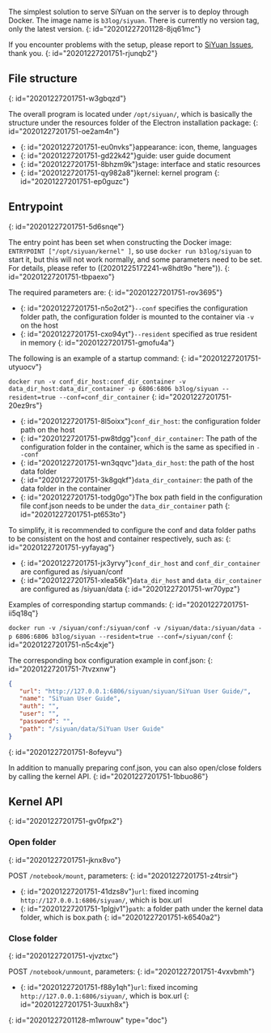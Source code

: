 The simplest solution to serve SiYuan on the server is to deploy through Docker. The image name is `b3log/siyuan`. There is currently no version tag, only the latest version.
{: id="20201227201128-8jq61mc"}

If you encounter problems with the setup, please report to [SiYuan Issues](https://github.com/siyuan-note/siyuan/issues), thank you.
{: id="20201227201751-rjunqb2"}

## File structure
{: id="20201227201751-w3gbqzd"}

The overall program is located under `/opt/siyuan/`, which is basically the structure under the resources folder of the Electron installation package:
{: id="20201227201751-oe2am4n"}

* {: id="20201227201751-eu0nvks"}appearance: icon, theme, languages
* {: id="20201227201751-gd22k42"}guide: user guide document
* {: id="20201227201751-8bhzm9k"}stage: interface and static resources
* {: id="20201227201751-qy982a8"}kernel: kernel program
{: id="20201227201751-ep0guzc"}

## Entrypoint
{: id="20201227201751-5d6snqe"}

The entry point has been set when constructing the Docker image: `ENTRYPOINT ["/opt/siyuan/kernel" ]`, so use `docker run b3log/siyuan` to start it, but this will not work normally, and some parameters need to be set. For details, please refer to ((20201225172241-w8hdt9o "here")).
{: id="20201227201751-tbpaexo"}

The required parameters are:
{: id="20201227201751-rov3695"}

* {: id="20201227201751-n5o2ot2"}`--conf` specifies the configuration folder path, the configuration folder is mounted to the container via `-v` on the host
* {: id="20201227201751-cxo94yt"}`--resident` specified as true resident in memory
{: id="20201227201751-gmofu4a"}

The following is an example of a startup command:
{: id="20201227201751-utyuocv"}

`docker run -v conf_dir_host:conf_dir_container -v data_dir_host:data_dir_container -p 6806:6806 b3log/siyuan --resident=true --conf=conf_dir_container`
{: id="20201227201751-20ez9rs"}

* {: id="20201227201751-8l5oixx"}`conf_dir_host`: the configuration folder path on the host
* {: id="20201227201751-pw8tdgg"}`conf_dir_container`: The path of the configuration folder in the container, which is the same as specified in `--conf`
* {: id="20201227201751-wn3qqvc"}`data_dir_host`: the path of the host data folder
* {: id="20201227201751-3k8gqkf"}`data_dir_container`: the path of the data folder in the container
* {: id="20201227201751-todg0go"}The box path field in the configuration file conf.json needs to be under the `data_dir_container` path
{: id="20201227201751-pt653to"}

To simplify, it is recommended to configure the conf and data folder paths to be consistent on the host and container respectively, such as:
{: id="20201227201751-yyfayag"}

* {: id="20201227201751-jx3yrvy"}`conf_dir_host` and `conf_dir_container` are configured as /siyuan/conf
* {: id="20201227201751-xlea56k"}`data_dir_host` and `data_dir_container` are configured as /siyuan/data
{: id="20201227201751-wr70ypz"}

Examples of corresponding startup commands:
{: id="20201227201751-ii5q18q"}

`docker run -v /siyuan/conf:/siyuan/conf -v /siyuan/data:/siyuan/data -p 6806:6806 b3log/siyuan --resident=true --conf=/siyuan/conf`
{: id="20201227201751-n5c4xje"}

The corresponding box configuration example in conf.json:
{: id="20201227201751-7tvzxnw"}

```json
{
   "url": "http://127.0.0.1:6806/siyuan/siyuan/SiYuan User Guide/",
   "name": "SiYuan User Guide",
   "auth": "",
   "user": "",
   "password": "",
   "path": "/siyuan/data/SiYuan User Guide"
}
```
{: id="20201227201751-8ofeyvu"}

In addition to manually preparing conf.json, you can also open/close folders by calling the kernel API.
{: id="20201227201751-1bbuo86"}

## Kernel API
{: id="20201227201751-gv0fpx2"}

### Open folder
{: id="20201227201751-jknx8vo"}

POST `/notebook/mount`, parameters:
{: id="20201227201751-z4trsir"}

* {: id="20201227201751-41dzs8v"}`url`: fixed incoming `http://127.0.0.1:6806/siyuan/`, which is box.url
* {: id="20201227201751-1plgjv1"}`path`: a folder path under the kernel data folder, which is box.path
{: id="20201227201751-k6540a2"}

### Close folder
{: id="20201227201751-vjvztxc"}

POST `/notebook/unmount`, parameters:
{: id="20201227201751-4vxvbmh"}

* {: id="20201227201751-f88y1qh"}`url`: fixed incoming `http://127.0.0.1:6806/siyuan/`, which is box.url
{: id="20201227201751-3uuxh8x"}


{: id="20201227201128-m1wrouw" type="doc"}
